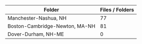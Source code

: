 | Folder                         |   Files / Folders |
|--------------------------------|-------------------|
| Manchester-Nashua, NH          |                77 |
| Boston-Cambridge-Newton, MA-NH |                81 |
| Dover-Durham, NH-ME            |                 0 |